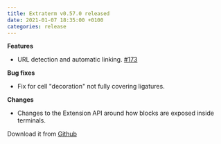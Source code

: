 ```yaml
---
title: Extraterm v0.57.0 released
date: 2021-01-07 18:35:00 +0100
categories: release
---
```


**Features**

* URL detection and automatic linking. [#173](https://github.com/sedwards2009/extraterm/issues/173)


**Bug fixes**

* Fix for cell "decoration" not fully covering ligatures.


**Changes**

* Changes to the Extension API around how blocks are exposed inside terminals.

Download it from [Github](https://github.com/sedwards2009/extraterm/releases/tag/v0.57.0)
